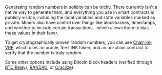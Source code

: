 Generating random numbers in solidity can be tricky.
There currently isn't a native way to generate them, and everything you use in smart contracts is publicly visible,
including the local variables and state variables marked as private. Miners also have control over things like blockhashes, timestamps,
and whether to include certain transactions - which allows them to bias these values in their favor.

To get cryptographically proven random numbers, you can use [Chainlink VRF](https://docs.chain.link/docs/get-a-random-number), which uses an oracle, the LINK token,
and an on-chain contract to verify that the number is truly random.

Some other options include using Bitcoin block headers (verified through [BTC Relay](http://btcrelay.org/)), [RANDAO](https://github.com/randao/randao), or [Oraclize](http://www.oraclize.it/)).
